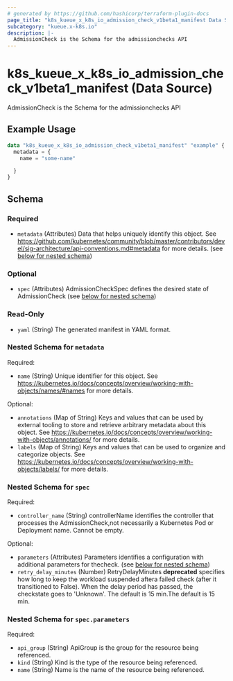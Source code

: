 ```yaml
---
# generated by https://github.com/hashicorp/terraform-plugin-docs
page_title: "k8s_kueue_x_k8s_io_admission_check_v1beta1_manifest Data Source - terraform-provider-k8s"
subcategory: "kueue.x-k8s.io"
description: |-
  AdmissionCheck is the Schema for the admissionchecks API
---
```


# k8s_kueue_x_k8s_io_admission_check_v1beta1_manifest (Data Source)

AdmissionCheck is the Schema for the admissionchecks API

## Example Usage

```terraform
data "k8s_kueue_x_k8s_io_admission_check_v1beta1_manifest" "example" {
  metadata = {
    name = "some-name"

  }
}
```

<!-- schema generated by tfplugindocs -->
## Schema

### Required

- `metadata` (Attributes) Data that helps uniquely identify this object. See https://github.com/kubernetes/community/blob/master/contributors/devel/sig-architecture/api-conventions.md#metadata for more details. (see [below for nested schema](#nestedatt--metadata))

### Optional

- `spec` (Attributes) AdmissionCheckSpec defines the desired state of AdmissionCheck (see [below for nested schema](#nestedatt--spec))

### Read-Only

- `yaml` (String) The generated manifest in YAML format.

<a id="nestedatt--metadata"></a>
### Nested Schema for `metadata`

Required:

- `name` (String) Unique identifier for this object. See https://kubernetes.io/docs/concepts/overview/working-with-objects/names/#names for more details.

Optional:

- `annotations` (Map of String) Keys and values that can be used by external tooling to store and retrieve arbitrary metadata about this object. See https://kubernetes.io/docs/concepts/overview/working-with-objects/annotations/ for more details.
- `labels` (Map of String) Keys and values that can be used to organize and categorize objects. See https://kubernetes.io/docs/concepts/overview/working-with-objects/labels/ for more details.


<a id="nestedatt--spec"></a>
### Nested Schema for `spec`

Required:

- `controller_name` (String) controllerName identifies the controller that processes the AdmissionCheck,not necessarily a Kubernetes Pod or Deployment name. Cannot be empty.

Optional:

- `parameters` (Attributes) Parameters identifies a configuration with additional parameters for thecheck. (see [below for nested schema](#nestedatt--spec--parameters))
- `retry_delay_minutes` (Number) RetryDelayMinutes **deprecated** specifies how long to keep the workload suspended aftera failed check (after it transitioned to False). When the delay period has passed, the checkstate goes to 'Unknown'. The default is 15 min.The default is 15 min.

<a id="nestedatt--spec--parameters"></a>
### Nested Schema for `spec.parameters`

Required:

- `api_group` (String) ApiGroup is the group for the resource being referenced.
- `kind` (String) Kind is the type of the resource being referenced.
- `name` (String) Name is the name of the resource being referenced.
